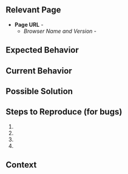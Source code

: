 <!--- Provide a general summary of the issue in the Title above -->

## Relevant Page
<!-- Identify the URL of the page on which you found the problem -->
<!-- Also identify your browser version -->
- **Page URL** - 
  - *Browser Name and Version* - 

## Expected Behavior
<!--- If you're describing a bug, tell us what should happen -->
<!--- If you're suggesting a change/improvement, tell us what it should be or how it should work -->

## Current Behavior
<!--- If describing a bug, tell us what happens instead of the expected behavior -->
<!--- If suggesting a change/improvement, explain the difference from current behavior -->

## Possible Solution
<!--- Not obligatory, but suggest a fix/reason for the bug, -->
<!--- or ideas how to implement the addition or change -->

## Steps to Reproduce (for bugs)
<!--- Provide a link to a live example, or an unambiguous set of steps to -->
<!--- reproduce this bug. Include code to reproduce, if relevant -->
1.
2.
3.
4.

## Context
<!--- How has this issue affected you? What are you trying to accomplish? -->
<!--- Providing context helps us come up with a solution that is most useful in the real world -->
